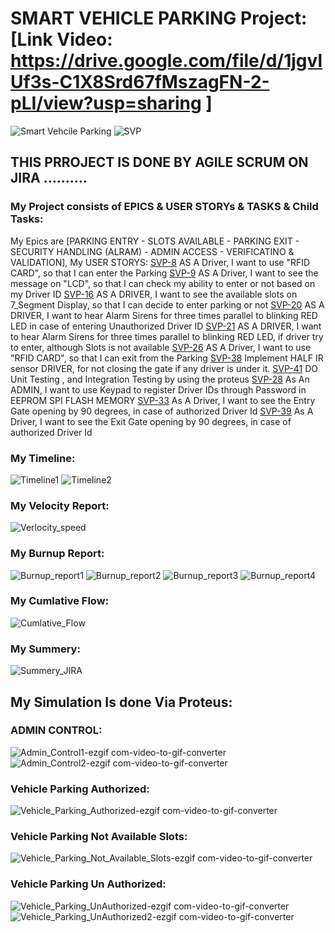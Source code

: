 # SMART VEHICLE PARKING Project:[Link Video: https://drive.google.com/file/d/1jgvlUf3s-C1X8Srd67fMszagFN-2-pLI/view?usp=sharing ]
![Smart Vehcile Parking](https://github.com/user-attachments/assets/d38ae4b4-8915-4e0e-ad74-0d42f40f859f)
![SVP](https://github.com/user-attachments/assets/33d02801-b1d5-4aa4-8dc0-88cab9db91ff)

## THIS PRROJECT IS DONE BY AGILE SCRUM ON JIRA ..........
### My Project consists of EPICS & USER STORYs & TASKS & Child Tasks:
My Epics are  [PARKING ENTRY - SLOTS AVAILABLE - PARKING EXIT - SECURITY HANDLING (ALRAM) - ADMIN ACCESS - VERIFICATINO & VALIDATION], My USER STORYS:
[SVP-8](https://egypt1cairo.atlassian.net/browse/SVP-8) AS A Driver, I want to use "RFID CARD", so that I can enter the Parking
[SVP-9](https://egypt1cairo.atlassian.net/browse/SVP-9) AS A Driver, I want to see the message on "LCD", so that I can check my ability to enter or not based on my Driver ID
[SVP-16](https://egypt1cairo.atlassian.net/browse/SVP-16) AS A DRIVER, I want to see the available slots on 7\_Segment Display, so that I can decide to enter parking or not
[SVP-20](https://egypt1cairo.atlassian.net/browse/SVP-20) AS A DRIVER, I want to hear Alarm Sirens for three times parallel to blinking RED LED in case of entering Unauthorized Driver ID
[SVP-21](https://egypt1cairo.atlassian.net/browse/SVP-21) AS A DRIVER, I want to hear Alarm Sirens for three times parallel to blinking RED LED, if driver try to enter, although Slots is not available
[SVP-26](https://egypt1cairo.atlassian.net/browse/SVP-26) AS A Driver, I want to use "RFID CARD", so that I can exit from the Parking
[SVP-38](https://egypt1cairo.atlassian.net/browse/SVP-38) Implement HALF IR sensor DRIVER, for not closing the gate if any driver is under it.
[SVP-41](https://egypt1cairo.atlassian.net/browse/SVP-41) DO Unit Testing , and Integration Testing by using the proteus
[SVP-28](https://egypt1cairo.atlassian.net/browse/SVP-28) As An ADMIN, I want to use Keypad to register Driver IDs through Password in EEPROM SPI FLASH MEMORY
[SVP-33](https://egypt1cairo.atlassian.net/browse/SVP-33) As A Driver, I want to see the Entry Gate opening by 90 degrees, in case of authorized Driver Id
[SVP-39](https://egypt1cairo.atlassian.net/browse/SVP-39) As A Driver, I want to see the Exit Gate opening by 90 degrees, in case of authorized Driver Id

### My Timeline:
![Timeline1](https://github.com/user-attachments/assets/3f5a11de-7bff-4348-a1eb-8ac5737c9e68)
![Timeline2](https://github.com/user-attachments/assets/2b4d1d0f-abfe-4370-9b12-c85a8bd15b72)


### My Velocity Report:
![Verlocity_speed](https://github.com/user-attachments/assets/53a5216a-e507-4e09-a8bf-b59b28d2d5a7)

### My Burnup Report:
![Burnup_report1](https://github.com/user-attachments/assets/ceb8c572-d20c-4dbf-a185-60a8aae58e7c)
![Burnup_report2](https://github.com/user-attachments/assets/6b8e42f4-ab9f-48df-a400-9d536f0a9a49)
![Burnup_report3](https://github.com/user-attachments/assets/d5a26953-9eab-40fe-8abf-56f1312913ef)
![Burnup_report4](https://github.com/user-attachments/assets/f07d85e7-ab7d-4c45-b52b-0762c5a138ae)

### My Cumlative Flow:
![Cumlative_Flow](https://github.com/user-attachments/assets/0f7f2ff0-3723-4667-b856-cc854b67a20d)

### My Summery:
![Summery_JIRA](https://github.com/user-attachments/assets/59586821-7524-4dbf-863a-59f3c2cff3db)

## My Simulation Is done Via  Proteus:
### ADMIN CONTROL: 
![Admin_Control1-ezgif com-video-to-gif-converter](https://github.com/user-attachments/assets/1ed7b667-daa2-466a-befc-9da417258d98)
![Admin_Control2-ezgif com-video-to-gif-converter](https://github.com/user-attachments/assets/3c0b3340-062c-4b83-b885-5d92e94d4cb3)

### Vehicle Parking Authorized:
![Vehicle_Parking_Authorized-ezgif com-video-to-gif-converter](https://github.com/user-attachments/assets/0c27f6a5-b584-40b0-93b8-69d8059b19b4)


### Vehicle Parking Not Available Slots:
![Vehicle_Parking_Not_Available_Slots-ezgif com-video-to-gif-converter](https://github.com/user-attachments/assets/9b267114-3843-4599-9c0e-7c1fe09497f5)


###  Vehicle Parking Un Authorized:
![Vehicle_Parking_UnAuthorized-ezgif com-video-to-gif-converter](https://github.com/user-attachments/assets/f684674d-5385-486e-ba01-3bdb23e751dd)
![Vehicle_Parking_UnAuthorized2-ezgif com-video-to-gif-converter](https://github.com/user-attachments/assets/6a7c08ce-e482-4a78-a01f-629a93bdf71c)



